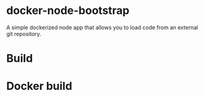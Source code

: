# docker-node-bootstrap
A simple dockerized node app that allows you to load code from an external git repository.

# Build

# Docker build

